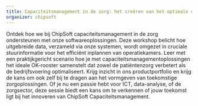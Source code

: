 ```yaml
---
title: Capaciteitsmanagement in de zorg: het creëren van het optimale operatiekamer rooster
organizer: chipsoft
---
```


Ontdek hoe we bij ChipSoft capaciteitsmanagement in de zorg ondersteunen met onze softwareoplossingen. Deze workshop belicht hoe uitgebreide data, verzameld via onze systemen, wordt omgezet in cruciale stuurinformatie voor het efficiënt inplannen van operatiekamers. Leer met een praktijkgericht scenario hoe je met capaciteitsmanagementoplossingen het ideale OK-rooster samenstelt dat zowel de patiëntenzorg verbetert als de bedrijfsvoering optimaliseert. Krijg inzicht in ons productportfolio en krijg de kans om ook zelf bij te dragen aan het vormgeven van toekomstige zorgoplossingen. Of je nu een passie hebt voor ICT, data-analyse, of de zorgsector, deze sessie biedt een kans om te verkennen of jouw toekomst ligt bij het innoveren van ChipSoft Capaciteitsmanagement.

